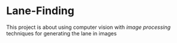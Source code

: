 # Lane-Finding

This project is about using computer vision with _image processing_ techniques for generating the lane in images
